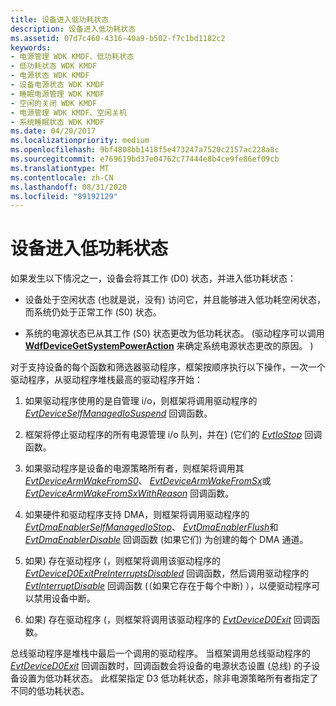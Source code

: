 ```yaml
---
title: 设备进入低功耗状态
description: 设备进入低功耗状态
ms.assetid: 07d7c460-4316-40a9-b502-f7c1bd1182c2
keywords:
- 电源管理 WDK KMDF、低功耗状态
- 低功耗状态 WDK KMDF
- 电源状态 WDK KMDF
- 设备电源状态 WDK KMDF
- 睡眠电源管理 WDK KMDF
- 空闲的关闭 WDK KMDF
- 电源管理 WDK KMDF、空闲关机
- 系统睡眠状态 WDK KMDF
ms.date: 04/20/2017
ms.localizationpriority: medium
ms.openlocfilehash: 9bf4808bb1418f5e473247a7520c2157ac228a8c
ms.sourcegitcommit: e769619bd37e04762c77444e8b4ce9fe86ef09cb
ms.translationtype: MT
ms.contentlocale: zh-CN
ms.lasthandoff: 08/31/2020
ms.locfileid: "89192129"
---
```

# <a name="a-device-enters-a-low-power-state"></a>设备进入低功耗状态


如果发生以下情况之一，设备会将其工作 (D0) 状态，并进入低功耗状态：

-   设备处于空闲状态 (也就是说，没有) 访问它，并且能够进入低功耗空闲状态，而系统仍处于正常工作 (S0) 状态。

-   系统的电源状态已从其工作 (S0) 状态更改为低功耗状态。  (驱动程序可以调用 [**WdfDeviceGetSystemPowerAction**](/windows-hardware/drivers/ddi/wdfdevice/nf-wdfdevice-wdfdevicegetsystempoweraction) 来确定系统电源状态更改的原因。 ) 

对于支持设备的每个函数和筛选器驱动程序，框架按顺序执行以下操作，一次一个驱动程序，从驱动程序堆栈最高的驱动程序开始：

1.  如果驱动程序使用的是自管理 i/o，则框架将调用驱动程序的 [*EvtDeviceSelfManagedIoSuspend*](/windows-hardware/drivers/ddi/wdfdevice/nc-wdfdevice-evt_wdf_device_self_managed_io_suspend) 回调函数。

2.  框架将停止驱动程序的所有电源管理 i/o 队列，并在)  (它们的 [*EvtIoStop*](/windows-hardware/drivers/ddi/wdfio/nc-wdfio-evt_wdf_io_queue_io_stop) 回调函数。

3.  如果驱动程序是设备的电源策略所有者，则框架将调用其 [*EvtDeviceArmWakeFromS0*](/windows-hardware/drivers/ddi/wdfdevice/nc-wdfdevice-evt_wdf_device_arm_wake_from_s0)、 [*EvtDeviceArmWakeFromSx*](/windows-hardware/drivers/ddi/wdfdevice/nc-wdfdevice-evt_wdf_device_arm_wake_from_sx)或 [*EvtDeviceArmWakeFromSxWithReason*](/windows-hardware/drivers/ddi/wdfdevice/nc-wdfdevice-evt_wdf_device_arm_wake_from_sx_with_reason) 回调函数。

4.  如果硬件和驱动程序支持 DMA，则框架将调用驱动程序的 [*EvtDmaEnablerSelfManagedIoStop*](/windows-hardware/drivers/ddi/wdfdmaenabler/nc-wdfdmaenabler-evt_wdf_dma_enabler_selfmanaged_io_stop)、 [*EvtDmaEnablerFlush*](/windows-hardware/drivers/ddi/wdfdmaenabler/nc-wdfdmaenabler-evt_wdf_dma_enabler_flush)和 [*EvtDmaEnablerDisable*](/windows-hardware/drivers/ddi/wdfdmaenabler/nc-wdfdmaenabler-evt_wdf_dma_enabler_disable) 回调函数 (如果它们) 为创建的每个 DMA 通道。

5.  如果) 存在驱动程序 (，则框架将调用该驱动程序的 [*EvtDeviceD0ExitPreInterruptsDisabled*](/windows-hardware/drivers/ddi/wdfdevice/nc-wdfdevice-evt_wdf_device_d0_exit_pre_interrupts_disabled) 回调函数，然后调用驱动程序的 [*EvtInterruptDisable*](/windows-hardware/drivers/ddi/wdfinterrupt/nc-wdfinterrupt-evt_wdf_interrupt_disable) 回调函数 (（如果它存在于每个中断) ），以便驱动程序可以禁用设备中断。

6.  如果) 存在驱动程序 (，则框架将调用该驱动程序的 [*EvtDeviceD0Exit*](/windows-hardware/drivers/ddi/wdfdevice/nc-wdfdevice-evt_wdf_device_d0_exit) 回调函数。

总线驱动程序是堆栈中最后一个调用的驱动程序。 当框架调用总线驱动程序的 [*EvtDeviceD0Exit*](/windows-hardware/drivers/ddi/wdfdevice/nc-wdfdevice-evt_wdf_device_d0_exit) 回调函数时，回调函数会将设备的电源状态设置 (总线) 的子设备设置为低功耗状态。 此框架指定 D3 低功耗状态，除非电源策略所有者指定了不同的低功耗状态。

 

